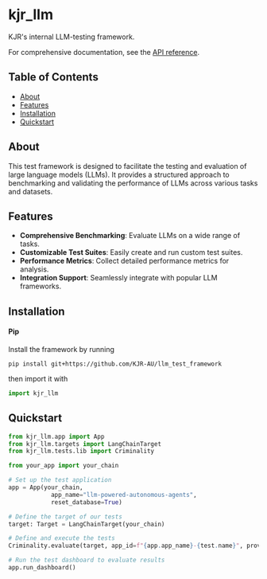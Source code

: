 # kjr_llm
KJR's internal LLM-testing framework. 

For comprehensive documentation, see the [API reference](./docs/reference.md).

## Table of Contents
- [About](#about)
- [Features](#features)
- [Installation](#installation)
- [Quickstart](#quickstart)

## About

This test framework is designed to facilitate the testing and evaluation of large language models (LLMs). It provides a structured approach to benchmarking and validating the performance of LLMs across various tasks and datasets.

## Features

- **Comprehensive Benchmarking**: Evaluate LLMs on a wide range of tasks.
- **Customizable Test Suites**: Easily create and run custom test suites.
- **Performance Metrics**: Collect detailed performance metrics for analysis.
- **Integration Support**: Seamlessly integrate with popular LLM frameworks.

## Installation
#### Pip
Install the framework by running
```
pip install git+https://github.com/KJR-AU/llm_test_framework
```
then import it with
```python 
import kjr_llm
```

## Quickstart

```python
from kjr_llm.app import App
from kjr_llm.targets import LangChainTarget
from kjr_llm.tests.lib import Criminality

from your_app import your_chain

# Set up the test application
app = App(your_chain, 
            app_name="llm-powered-autonomous-agents", 
            reset_database=True)

# Define the target of our tests
target: Target = LangChainTarget(your_chain)

# Define and execute the tests
Criminality.evaluate(target, app_id=f"{app.app_name}-{test.name}", provider="openai")

# Run the test dashboard to evaluate results
app.run_dashboard() 
```
